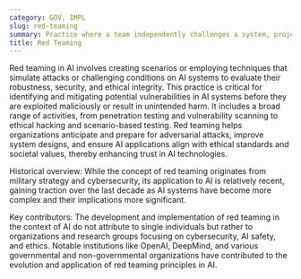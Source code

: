 ```yaml
---
category: GOV, IMPL
slug: red-teaming
summary: Practice where a team independently challenges a system, project, or policy to identify vulnerabilities, improve security, and test the effectiveness of defenses, often applied in cybersecurity and, increasingly, in AI safety and ethics.
title: Red Teaming
---
```


Red teaming in AI involves creating scenarios or employing techniques that simulate attacks or challenging conditions on AI systems to evaluate their robustness, security, and ethical integrity. This practice is critical for identifying and mitigating potential vulnerabilities in AI systems before they are exploited maliciously or result in unintended harm. It includes a broad range of activities, from penetration testing and vulnerability scanning to ethical hacking and scenario-based testing. Red teaming helps organizations anticipate and prepare for adversarial attacks, improve system designs, and ensure AI applications align with ethical standards and societal values, thereby enhancing trust in AI technologies.

Historical overview: While the concept of red teaming originates from military strategy and cybersecurity, its application to AI is relatively recent, gaining traction over the last decade as AI systems have become more complex and their implications more significant.

Key contributors: The development and implementation of red teaming in the context of AI do not attribute to single individuals but rather to organizations and research groups focusing on cybersecurity, AI safety, and ethics. Notable institutions like OpenAI, DeepMind, and various governmental and non-governmental organizations have contributed to the evolution and application of red teaming principles in AI.